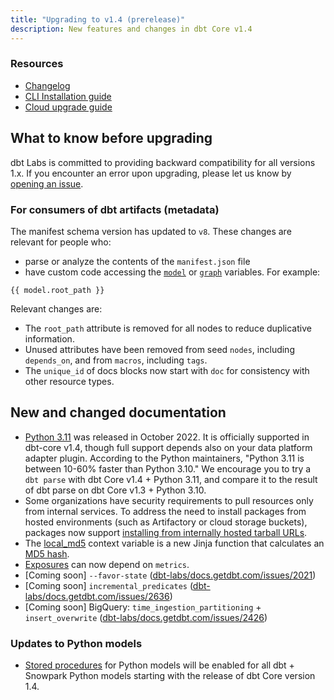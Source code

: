 ```yaml
---
title: "Upgrading to v1.4 (prerelease)"
description: New features and changes in dbt Core v1.4
---
```

### Resources

- [Changelog](https://github.com/dbt-labs/dbt-core/blob/1.4.latest/CHANGELOG.md)
- [CLI Installation guide](/docs/get-started/installation)
- [Cloud upgrade guide](/docs/dbt-versions/upgrade-core-in-cloud)

## What to know before upgrading

dbt Labs is committed to providing backward compatibility for all versions 1.x. If you encounter an error upon upgrading, please let us know by [opening an issue](https://github.com/dbt-labs/dbt-core/issues/new).

### For consumers of dbt artifacts (metadata)

The manifest schema version has updated to `v8`.
These changes are relevant for people who:
- parse or analyze the contents of the `manifest.json` file
- have custom code accessing the [`model`](https://docs.getdbt.com/reference/dbt-jinja-functions/model) or [`graph`](https://docs.getdbt.com/reference/dbt-jinja-functions/graph) variables. For example:

```
{{ model.root_path }}
```

Relevant changes are: 
- The `root_path` attribute is removed for all nodes to reduce duplicative information.
- Unused attributes have been removed from seed `nodes`, including `depends_on`, and from `macros`, including `tags`.
- The `unique_id` of docs blocks now start with `doc` for consistency with other resource types.

## New and changed documentation

- [Python 3.11](/faqs/Core/install-python-compatibility) was released in October 2022. It is officially supported in dbt-core v1.4, though full support depends also on your data platform adapter plugin.
According to the Python maintainers, "Python 3.11 is between 10-60% faster than Python 3.10." We encourage you to try a `dbt parse` with dbt Core v1.4 + Python 3.11, and compare it to the result of dbt parse on dbt Core v1.3 + Python 3.10.
- Some organizations have security requirements to pull resources only from internal services. To address the need to install packages from hosted environments (such as Artifactory or cloud storage buckets), packages now support [installing from internally hosted tarball URLs](/docs/build/packages#Internally-hosted-tarball-URL). 
- The [local_md5](/reference/dbt-jinja-functions/local-md5) context variable is a new Jinja function that calculates an [MD5 hash](https://en.wikipedia.org/wiki/MD5).
- [Exposures](/docs/build/exposures) can now depend on `metrics`.
- [Coming soon] `--favor-state` ([dbt-labs/docs.getdbt.com/issues/2021](https://github.com/dbt-labs/docs.getdbt.com/issues/2021))
- [Coming soon] `incremental_predicates` ([dbt-labs/docs.getdbt.com/issues/2636](https://github.com/dbt-labs/docs.getdbt.com/issues/2636))
- [Coming soon] BigQuery: `time_ingestion_partitioning` + `insert_overwrite` ([dbt-labs/docs.getdbt.com/issues/2426](https://github.com/dbt-labs/docs.getdbt.com/issues/2426))


### Updates to Python models

- [Stored procedures](/docs/build/python-models##Specific-data-platforms) for Python models will be enabled for all dbt + Snowpark Python models starting with the release of dbt Core version 1.4.

